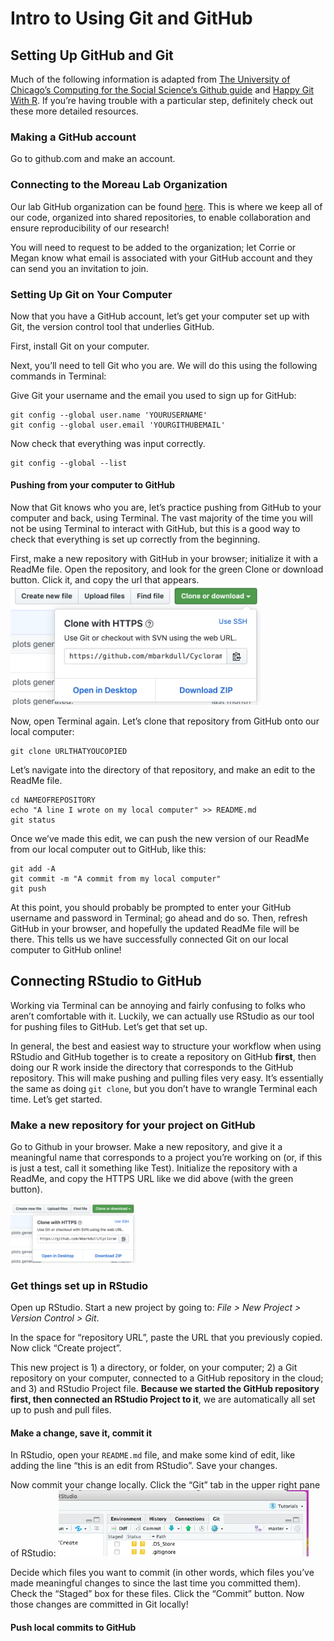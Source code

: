 Intro to Using Git and GitHub
================

## Setting Up GitHub and Git

Much of the following information is adapted from [The University of
Chicago’s Computing for the Social Science’s Github
guide](https://cfss.uchicago.edu/setup/github/) and [Happy Git With
R](https://happygitwithr.com/install-git.html). If you’re having trouble
with a particular step, definitely check out these more detailed
resources.

### Making a GitHub account

Go to github.com and make an account.

### Connecting to the Moreau Lab Organization

Our lab GitHub organization can be found
[here](https://github.com/Moreau-Lab). This is where we keep all of our
code, organized into shared repositories, to enable collaboration and
ensure reproducibility of our research\!

You will need to request to be added to the organization; let Corrie or
Megan know what email is associated with your GitHub account and they
can send you an invitation to join.

### Setting Up Git on Your Computer

Now that you have a GitHub account, let’s get your computer set up with
Git, the version control tool that underlies GitHub.

First, install Git on your computer.

Next, you’ll need to tell Git who you are. We will do this using the
following commands in Terminal:

Give Git your username and the email you used to sign up for GitHub:

    git config --global user.name 'YOURUSERNAME'
    git config --global user.email 'YOURGITHUBEMAIL'

Now check that everything was input correctly.

    git config --global --list

#### Pushing from your computer to GitHub

Now that Git knows who you are, let’s practice pushing from GitHub to
your computer and back, using Terminal. The vast majority of the time
you will not be using Terminal to interact with GitHub, but this is a
good way to check that everything is set up correctly from the
beginning.

First, make a new repository with GitHub in your browser; initialize it
with a ReadMe file. Open the repository, and look for the green Clone or
download button. Click it, and copy the url that appears.
<img src="images/CopySSH.png" width="400px" />

Now, open Terminal again. Let’s clone that repository from GitHub onto
our local computer:

    git clone URLTHATYOUCOPIED

Let’s navigate into the directory of that repository, and make an edit
to the ReadMe file.

    cd NAMEOFREPOSITORY
    echo "A line I wrote on my local computer" >> README.md
    git status

Once we’ve made this edit, we can push the new version of our ReadMe
from our local computer out to GitHub, like this:

    git add -A
    git commit -m "A commit from my local computer"
    git push

At this point, you should probably be prompted to enter your GitHub
username and password in Terminal; go ahead and do so. Then, refresh
GitHub in your browser, and hopefully the updated ReadMe file will be
there. This tells us we have successfully connected Git on our local
computer to GitHub online\!

## Connecting RStudio to GitHub

Working via Terminal can be annoying and fairly confusing to folks who
aren’t comfortable with it. Luckily, we can actually use RStudio as our
tool for pushing files to GitHub. Let’s get that set up.

In general, the best and easiest way to structure your workflow when
using RStudio and GitHub together is to create a repository on GitHub
**first**, then doing our R work inside the directory that corresponds
to the GitHub repository. This will make pushing and pulling files very
easy. It’s essentially the same as doing `git clone`, but you don’t have
to wrangle Terminal each time. Let’s get started.

### Make a new repository for your project on GitHub

Go to Github in your browser. Make a new repository, and give it a
meaningful name that corresponds to a project you’re working on (or, if
this is just a test, call it something like Test). Initialize the
repository with a ReadMe, and copy the HTTPS URL like we did above (with
the green button).

<img src="images/CopySSH.png" width="200px" />

### Get things set up in RStudio

Open up RStudio. Start a new project by going to: *File \> New Project
\> Version Control \> Git*.

In the space for “repository URL”, paste the URL that you previously
copied. Now click “Create project”.

This new project is 1) a directory, or folder, on your computer; 2) a
Git repository on your computer, connected to a GitHub repository in the
cloud; and 3) and RStudio Project file. **Because we started the GitHub
repository first, then connected an RStudio Project to it**, we are
automatically all set up to push and pull files.

#### Make a change, save it, commit it

In RStudio, open your `README.md` file, and make some kind of edit, like
adding the line “this is an edit from RStudio”. Save your changes.

Now commit your change locally. Click the “Git” tab in the upper right
pane of RStudio: <img src="images/GitRStudio.png" width="400px" />

Decide which files you want to commit (in other words, which files
you’ve made meaningful changes to since the last time you committed
them). Check the “Staged” box for these files. Click the “Commit”
button. Now those changes are committed in Git locally\!

#### Push local commits to GitHub
